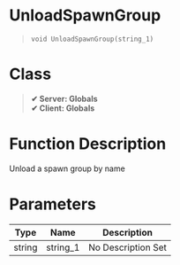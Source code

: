 # UnloadSpawnGroup
> `void UnloadSpawnGroup(string_1)`
# Class
> __✔ Server: Globals__  
> __✔ Client: Globals__  
# Function Description
Unload a spawn group by name
# Parameters
Type|Name|Description
--|--|--
string|string_1|No Description Set
